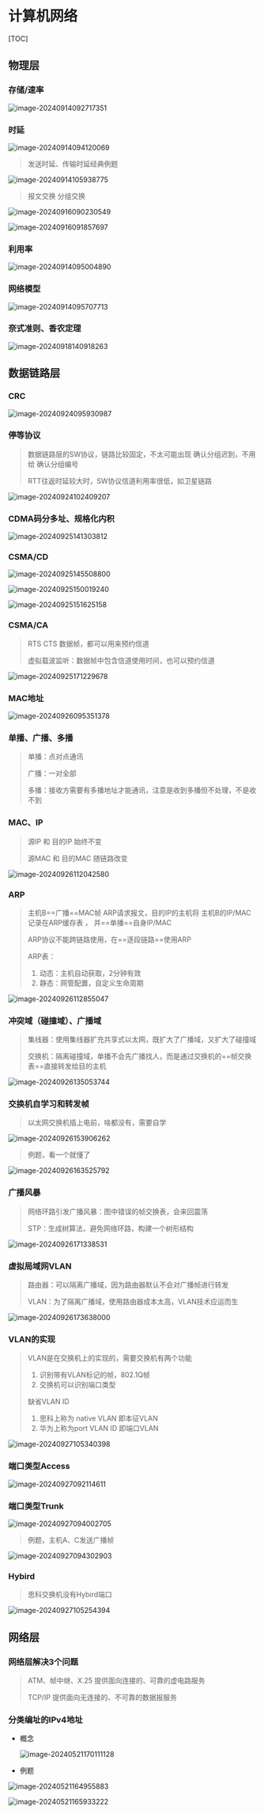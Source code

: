# 计算机网络

[TOC]

## 物理层

### 存储/速率

![image-20240914092717351](https://typora-notes-codervv.oss-cn-shanghai.aliyuncs.com/img_for_typora/202409140927844.png)



### 时延

![image-20240914094120069](https://typora-notes-codervv.oss-cn-shanghai.aliyuncs.com/img_for_typora/202409140941239.png)

> 发送时延、传输时延经典例题

![image-20240914105938775](https://typora-notes-codervv.oss-cn-shanghai.aliyuncs.com/img_for_typora/202409141059924.png)



> 报文交换 分组交换

![image-20240916090230549](https://typora-notes-codervv.oss-cn-shanghai.aliyuncs.com/img_for_typora/202409160902764.png)



![image-20240916091857697](https://typora-notes-codervv.oss-cn-shanghai.aliyuncs.com/img_for_typora/202409160918900.png)



###  利用率

![image-20240914095004890](https://typora-notes-codervv.oss-cn-shanghai.aliyuncs.com/img_for_typora/202409140950036.png)

### 网络模型

![image-20240914095707713](https://typora-notes-codervv.oss-cn-shanghai.aliyuncs.com/img_for_typora/202409140957938.png)



### 奈式准则、香农定理

![image-20240918140918263](https://typora-notes-codervv.oss-cn-shanghai.aliyuncs.com/img_for_typora/202409181409424.png)





## 数据链路层

### CRC

![image-20240924095930987](https://typora-notes-codervv.oss-cn-shanghai.aliyuncs.com/img_for_typora/202409240959177.png)



### 停等协议

> 数据链路层的SW协议，链路比较固定，不太可能出现 确认分组迟到，不用给 确认分组编号
>
> RTT往返时延较大时，SW协议信道利用率很低，如卫星链路

![image-20240924102409207](https://typora-notes-codervv.oss-cn-shanghai.aliyuncs.com/img_for_typora/202409241024359.png)



### CDMA码分多址、规格化内积

![image-20240925141303812](https://typora-notes-codervv.oss-cn-shanghai.aliyuncs.com/img_for_typora/202409251413975.png)



### CSMA/CD

![image-20240925145508800](https://typora-notes-codervv.oss-cn-shanghai.aliyuncs.com/img_for_typora/202409251455923.png)

![image-20240925150019240](https://typora-notes-codervv.oss-cn-shanghai.aliyuncs.com/img_for_typora/202409251500312.png)

![image-20240925151625158](https://typora-notes-codervv.oss-cn-shanghai.aliyuncs.com/img_for_typora/202409251516280.png)



### CSMA/CA

> RTS CTS 数据帧，都可以用来预约信道
>
> 虚拟载波监听：数据帧中包含信道使用时间，也可以预约信道

![image-20240925171229678](https://typora-notes-codervv.oss-cn-shanghai.aliyuncs.com/img_for_typora/202409251712804.png)





### MAC地址

![image-20240926095351378](https://typora-notes-codervv.oss-cn-shanghai.aliyuncs.com/img_for_typora/202409260953517.png)



### 单播、广播、多播

> 单播：点对点通讯
>
> 广播：一对全部
>
> 多播：接收方需要有多播地址才能通讯，注意是收到多播但不处理，不是收不到



### MAC、IP

> 源IP 和 目的IP 始终不变
>
> 源MAC 和 目的MAC 随链路改变

![image-20240926112042580](https://typora-notes-codervv.oss-cn-shanghai.aliyuncs.com/img_for_typora/202409261120787.png)



### ARP

> 主机B==广播==MAC帧 ARP请求报文，目的IP的主机将 主机B的IP/MAC记录在ARP缓存表 ， 并==单播==自身IP/MAC
>
> ARP协议不能跨链路使用，在==逐段链路==使用ARP
>
> ARP表：
>
> 1. 动态：主机自动获取，2分钟有效
> 2. 静态：网管配置，自定义生命周期

![image-20240926112855047](https://typora-notes-codervv.oss-cn-shanghai.aliyuncs.com/img_for_typora/202409261128182.png)



### 冲突域（碰撞域）、广播域

> 集线器：使用集线器扩充共享式以太网，既扩大了广播域，又扩大了碰撞域
>
> 交换机：隔离碰撞域，单播不会先广播找人，而是通过交换机的==帧交换表==直接转发给目的主机

![image-20240926135053744](https://typora-notes-codervv.oss-cn-shanghai.aliyuncs.com/img_for_typora/202409261350874.png)



### 交换机自学习和转发帧

> 以太网交换机插上电前，啥都没有，需要自学

![image-20240926153906262](https://typora-notes-codervv.oss-cn-shanghai.aliyuncs.com/img_for_typora/202409261539508.png)

> 例题，看一个就懂了

![image-20240926163525792](https://typora-notes-codervv.oss-cn-shanghai.aliyuncs.com/img_for_typora/202409261635055.png)



### 广播风暴

> 网络环路引发广播风暴：图中错误的帧交换表，会来回震荡
>
> STP：生成树算法，避免网络环路，构建一个树形结构

![image-20240926171338531](https://typora-notes-codervv.oss-cn-shanghai.aliyuncs.com/img_for_typora/202409261713786.png)



### 虚拟局域网VLAN

> 路由器：可以隔离广播域，因为路由器默认不会对广播帧进行转发
>
> VLAN：为了隔离广播域，使用路由器成本太高，VLAN技术应运而生

![image-20240926173638000](https://typora-notes-codervv.oss-cn-shanghai.aliyuncs.com/img_for_typora/202409261736285.png)



### VLAN的实现

> VLAN是在交换机上的实现的，需要交换机有两个功能
>
> 1. 识别带有VLAN标记的帧，802.1Q帧
> 2. 交换机可以识别端口类型
>
> 缺省VLAN ID
>
> 1. 思科上称为 native VLAN 即本征VLAN
> 2. 华为上称为port VLAN ID 即端口VLAN

![image-20240927105340398](https://typora-notes-codervv.oss-cn-shanghai.aliyuncs.com/img_for_typora/202409271053823.png)



### 端口类型Access

![image-20240927092114611](https://typora-notes-codervv.oss-cn-shanghai.aliyuncs.com/img_for_typora/202409270921736.png)

### 端口类型Trunk

![image-20240927094002705](https://typora-notes-codervv.oss-cn-shanghai.aliyuncs.com/img_for_typora/202409270940828.png)





> 例题，主机A、C发送广播帧

![image-20240927094302903](https://typora-notes-codervv.oss-cn-shanghai.aliyuncs.com/img_for_typora/202409270943037.png)



### Hybird

> 思科交换机没有Hybird端口

![image-20240927105254394](https://typora-notes-codervv.oss-cn-shanghai.aliyuncs.com/img_for_typora/202409271052860.png)





## 网络层

### 网络层解决3个问题

> ATM、帧中继、X.25 提供面向连接的、可靠的虚电路服务
>
> TCP/IP 提供面向无连接的、不可靠的数据报服务







### 分类编址的IPv4地址

- 概念

  ![image-20240521170111128](https://typora-notes-codervv.oss-cn-shanghai.aliyuncs.com/img_for_typora/202405211701277.png)

- 例题

![image-20240521164955883](https://typora-notes-codervv.oss-cn-shanghai.aliyuncs.com/img_for_typora/202405211649066.png)

![image-20240521165933222](https://typora-notes-codervv.oss-cn-shanghai.aliyuncs.com/img_for_typora/202405211659328.png)
